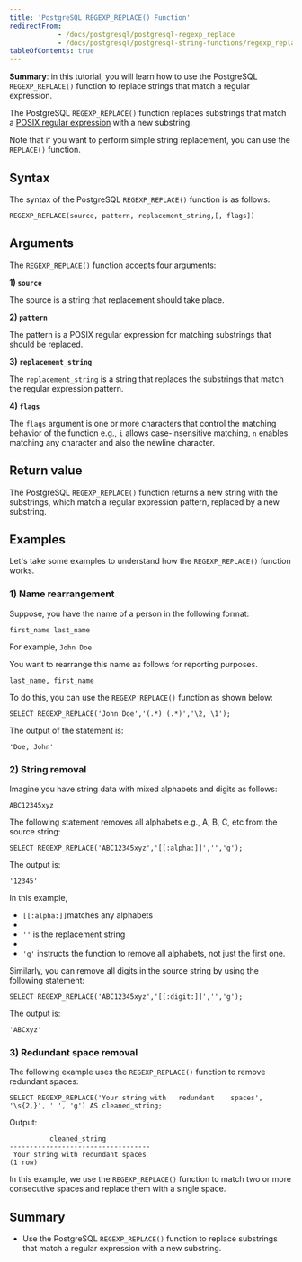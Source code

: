 ```yaml
---
title: 'PostgreSQL REGEXP_REPLACE() Function'
redirectFrom:
            - /docs/postgresql/postgresql-regexp_replace 
            - /docs/postgresql/postgresql-string-functions/regexp_replace/
tableOfContents: true
---
```



**Summary**: in this tutorial, you will learn how to use the PostgreSQL `REGEXP_REPLACE()` function to replace strings that match a regular expression.





The PostgreSQL `REGEXP_REPLACE()` function replaces substrings that match a [POSIX regular expression](https://en.wikibooks.org/wiki/Regular_Expressions/POSIX-Extended_Regular_Expressions) with a new substring.





Note that if you want to perform simple string replacement, you can use the `REPLACE()` function.





## Syntax





The syntax of the PostgreSQL `REGEXP_REPLACE()` function is as follows:





```
REGEXP_REPLACE(source, pattern, replacement_string,[, flags])
```





## Arguments





The `REGEXP_REPLACE()` function accepts four arguments:





**1) `source`**





The source is a string that replacement should take place.





**2) `pattern`**





The pattern is a POSIX regular expression for matching substrings that should be replaced.





**3) `replacement_string`**





The `replacement_string` is a string that replaces the substrings that match the regular expression pattern.





**4) `flags`**





The `flags` argument is one or more characters that control the matching behavior of the function e.g., `i` allows case-insensitive matching, `n` enables matching any character and also the newline character.





## Return value





The PostgreSQL `REGEXP_REPLACE()` function returns a new string with the substrings, which match a regular expression pattern, replaced by a new substring.





## Examples





Let's take some examples to understand how the `REGEXP_REPLACE()` function works.





### 1) Name rearrangement





Suppose, you have the name of a person in the following format:





```
first_name last_name
```





For example, `John Doe`





You want to rearrange this name as follows for reporting purposes.





```
last_name, first_name
```





To do this, you can use the `REGEXP_REPLACE()` function as shown below:





```
SELECT REGEXP_REPLACE('John Doe','(.*) (.*)','\2, \1');
```





The output of the statement is:





```
'Doe, John'
```





### 2) String removal





Imagine you have string data with mixed alphabets and digits as follows:





```
ABC12345xyz
```





The following statement removes all alphabets e.g., A, B, C, etc from the source string:





```
SELECT REGEXP_REPLACE('ABC12345xyz','[[:alpha:]]','','g');
```





The output is:





```
'12345'
```





In this example,





- `[[:alpha:]]`matches any alphabets
-
- `''` is the replacement string
-
- `'g'` instructs the function to remove all alphabets, not just the first one.





Similarly, you can remove all digits in the source string by using the following statement:





```
SELECT REGEXP_REPLACE('ABC12345xyz','[[:digit:]]','','g');
```





The output is:





```
'ABCxyz'
```





### 3) Redundant space removal





The following example uses the `REGEXP_REPLACE()` function to remove redundant spaces:





```
SELECT REGEXP_REPLACE('Your string with   redundant    spaces', '\s{2,}', ' ', 'g') AS cleaned_string;
```





Output:





```
          cleaned_string
-----------------------------------
 Your string with redundant spaces
(1 row)
```





In this example, we use the `REGEXP_REPLACE()` function to match two or more consecutive spaces and replace them with a single space.





## Summary





- Use the PostgreSQL `REGEXP_REPLACE()` function to replace substrings that match a regular expression with a new substring.


